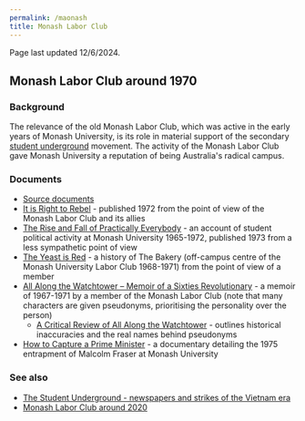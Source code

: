 ```yaml
---
permalink: /maonash
title: Monash Labor Club
---
```


Page last updated 12/6/2024.

## Monash Labor Club around 1970

### Background

The relevance of the old Monash Labor Club, which was active in the early years of Monash University, is its role in material support of the secondary [student underground](/underground) movement. The activity of the Monash Labor Club gave Monash University a reputation of being Australia's radical campus.

### Documents

- [Source documents](https://www.reasoninrevolt.net.au/biogs/E000612b.htm)
- [It is Right to Rebel](https://archive.org/details/it-is-right-to-rebel-1972) - published 1972 from the point of view of the Monash Labor Club and its allies
- [The Rise and Fall of Practically Everybody](https://trove.nla.gov.au/work/21510759) - an account of student political activity at Monash University 1965-1972, published 1973 from a less sympathetic point of view
- [The Yeast is Red](https://labourhistorymelbourne.org/wp-content/uploads/2019/09/Ken-Mansell-The-Yeast-is-Red.pdf) - a history of The Bakery (off-campus centre of the Monash University Labor Club 1968-1971) from the point of view of a member
- [All Along the Watchtower – Memoir of a Sixties Revolutionary](https://ebookcentral.proquest.com/lib/SLV/detail.action?docID=862868) - a memoir of 1967-1971 by a member of the Monash Labor Club (note that many characters are given pseudonyms, prioritising the personality over the person)
    - [A Critical Review of All Along the Watchtower](https://www.reasoninrevolt.net.au/objects/pdf/d0891.pdf) - outlines historical inaccuracies and the real names behind pseudonyms
- [How to Capture a Prime Minister](https://www.howtocaptureapm.com/) - a documentary detailing the 1975 entrapment of Malcolm Fraser at Monash University

### See also

- [The Student Underground - newspapers and strikes of the Vietnam era](/underground)
- [Monash Labor Club around 2020](/monash)
